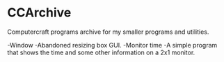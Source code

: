 CCArchive
=========

Computercraft programs archive for my smaller programs and utilities.


-Window
  -Abandoned resizing box GUI.
-Monitor time
  -A simple program that shows the time and some other information on a 2x1 monitor.
